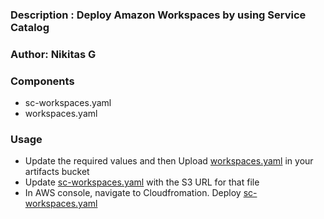 ### Description : Deploy Amazon Workspaces by using Service Catalog

### Author: Nikitas G

### Components
- sc-workspaces.yaml
- workspaces.yaml

### Usage
*  Update the required values and then Upload [workspaces.yaml](workspaces.yaml) in your artifacts bucket
*  Update [sc-workspaces.yaml](sc-workspaces.yaml) with the S3 URL for that file
*  In AWS console, navigate to Cloudfromation. Deploy [sc-workspaces.yaml](sc-workspaces.yaml) 

